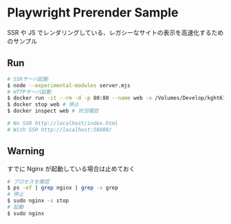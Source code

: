 # Playwright Prerender Sample

SSR や JS でレンダリングしている、レガシーなサイトの表示を高速化するためのサンプル

## Run

```sh
# SSRサーバ起動
$ node --experimental-modules server.mjs
# HTTPサーバ起動
$ docker run -it --rm -d -p 80:80 --name web -v /Volumes/Develop/kght6123/playwright-ssr/public:/usr/share/nginx/html nginx
$ docker stop web # 停止
$ docker inspect web # 状況確認

# No SSR http://localhost/index.html
# With SSR http://localhost:58080/
```

## Warning

すでに Nginx が起動している場合は止めておく

```sh
# プロセスを確認
$ ps -ef | grep nginx | grep -v grep
# 停止
$ sudo nginx -s stop
# 起動
$ sudo nginx
```

